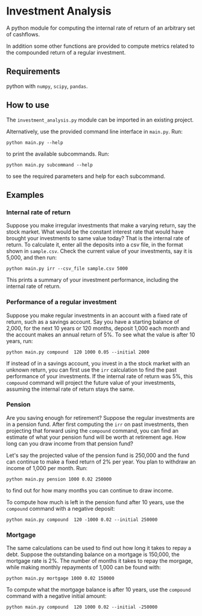 # Investment Analysis

A python module for computing the internal rate of return of an arbitrary set of cashflows.

In addition some other functions are provided to compute metrics related to the compounded return of a regular investment.


## Requirements

python with `numpy`, `scipy`, `pandas`.

## How to use

The `investment_analysis.py` module can be imported in an existing project.

Alternatively, use the provided command line interface in `main.py`.
Run:

`python main.py --help`

to print the available subcommands. Run:

`python main.py subcommand --help`

to see the required parameters and help for each subcommand.


## Examples

### Internal rate of return

Suppose you make irregular investments that make a varying return, say the stock market. What would be the constant interest rate that would have brought your investments to same value today? That is the internal rate of return. To calculate it, enter all the deposits into a csv file, in the format shown in `sample.csv`. Check the current value of your investments, say it is 5,000,  and then run:

`python main.py irr --csv_file sample.csv 5000`

This prints a summary of your investment performance, including the internal rate of return.


### Performance of a regular investment

Suppose you make regular investments in an account with a fixed rate of return, such as a savings account. Say you have a starting balance of 2,000, for the next 10 years or 120 months, deposit 1,000 each month and the account makes an annual return of 5%. To see what the value is after 10 years, run:

`python main.py compound  120 1000 0.05 --initial 2000`


If instead of in a savings account, you invest in a the stock market with an unknown return, you can first use the `irr` calculation to find the past performance of your investments. If the internal rate of return was 5%, this `compound` command will project the future value of your investments, assuming the internal rate of return stays the same.


### Pension

 Are you saving enough for retirement? Suppose the regular investments are in a pension fund. After first computing the `irr` on past investments, then projecting that forward using the `compound` command, you can find an estimate of what your pension fund will be worth at retirement age. How long can you draw income from that pension fund?

 Let's say the projected value of the pension fund is 250,000 and the fund can continue to make a fixed return of 2% per year. You plan to withdraw an income of 1,000 per month. Run:

 `python main.py pension 1000 0.02 250000`

 to find out for how many months you can continue to draw income.

To compute how much is left in the pension fund after 10 years, use the `compound` command with a negative deposit:

`python main.py compound  120 -1000 0.02 --initial 250000`


### Mortgage

The same calculations can be used to find out how long it takes to repay a debt. Suppose the outstanding balance on a mortgage is 150,000,  the mortgage rate is 2%. The number of months it takes to repay the morgage, while making monthly repayments of 1,000 can be found with:

`python main.py mortgage 1000 0.02 150000`

To compute what the mortgage balance is after 10 years, use the `compound` command with a negative initial amount:

`python main.py compound  120 1000 0.02 --initial -250000`




